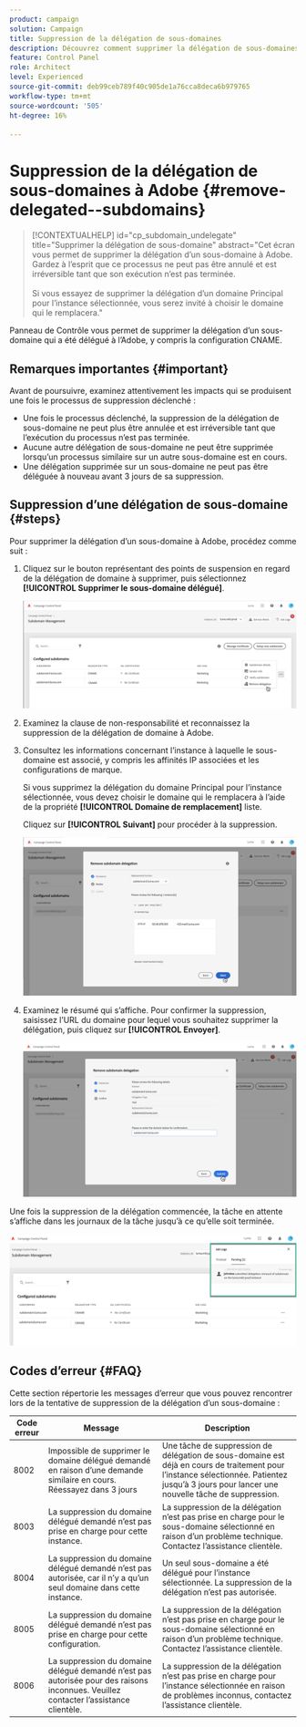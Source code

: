 ```yaml
---
product: campaign
solution: Campaign
title: Suppression de la délégation de sous-domaines
description: Découvrez comment supprimer la délégation de sous-domaines à Adobe.
feature: Control Panel
role: Architect
level: Experienced
source-git-commit: deb99ceb789f40c905de1a76cca8deca6b979765
workflow-type: tm+mt
source-wordcount: '505'
ht-degree: 16%

---
```


# Suppression de la délégation de sous-domaines à Adobe {#remove-delegated--subdomains}

>[!CONTEXTUALHELP]
>id="cp_subdomain_undelegate"
>title="Supprimer la délégation de sous-domaine"
>abstract="Cet écran vous permet de supprimer la délégation d’un sous-domaine à Adobe. Gardez à l’esprit que ce processus ne peut pas être annulé et est irréversible tant que son exécution n’est pas terminée.<br><br>Si vous essayez de supprimer la délégation d’un domaine Principal pour l’instance sélectionnée, vous serez invité à choisir le domaine qui le remplacera."

Panneau de Contrôle vous permet de supprimer la délégation d’un sous-domaine qui a été délégué à l’Adobe, y compris la configuration CNAME.

## Remarques importantes {#important}

Avant de poursuivre, examinez attentivement les impacts qui se produisent une fois le processus de suppression déclenché :

* Une fois le processus déclenché, la suppression de la délégation de sous-domaine ne peut plus être annulée et est irréversible tant que l’exécution du processus n’est pas terminée.
* Aucune autre délégation de sous-domaine ne peut être supprimée lorsqu’un processus similaire sur un autre sous-domaine est en cours.
* Une délégation supprimée sur un sous-domaine ne peut pas être déléguée à nouveau avant 3 jours de sa suppression.

## Suppression d’une délégation de sous-domaine {#steps}

Pour supprimer la délégation d’un sous-domaine à Adobe, procédez comme suit :

1. Cliquez sur le bouton représentant des points de suspension en regard de la délégation de domaine à supprimer, puis sélectionnez **[!UICONTROL Supprimer le sous-domaine délégué]**.

   ![](assets/undelegate-subdomain.png)

1. Examinez la clause de non-responsabilité et reconnaissez la suppression de la délégation de domaine à Adobe.

1. Consultez les informations concernant l’instance à laquelle le sous-domaine est associé, y compris les affinités IP associées et les configurations de marque.

   Si vous supprimez la délégation du domaine Principal pour l’instance sélectionnée, vous devez choisir le domaine qui le remplacera à l’aide de la propriété **[!UICONTROL Domaine de remplacement]** liste.

   Cliquez sur **[!UICONTROL Suivant]** pour procéder à la suppression.

   ![](assets/undelegate-subdomain-details.png)

1. Examinez le résumé qui s’affiche. Pour confirmer la suppression, saisissez l’URL du domaine pour lequel vous souhaitez supprimer la délégation, puis cliquez sur **[!UICONTROL Envoyer]**.

   ![](assets/undelegate-submit.png)

Une fois la suppression de la délégation commencée, la tâche en attente s’affiche dans les journaux de la tâche jusqu’à ce qu’elle soit terminée.

![](assets/undelegate-job.png)

## Codes d’erreur {#FAQ}

Cette section répertorie les messages d’erreur que vous pouvez rencontrer lors de la tentative de suppression de la délégation d’un sous-domaine :

| Code erreur | Message | Description |
|  ---  |  ---  |  ---  |
| 8002 | Impossible de supprimer le domaine délégué demandé en raison d’une demande similaire en cours. Réessayez dans 3 jours | Une tâche de suppression de délégation de sous-domaine est déjà en cours de traitement pour l’instance sélectionnée. Patientez jusqu’à 3 jours pour lancer une nouvelle tâche de suppression. |
| 8003 | La suppression du domaine délégué demandé n’est pas prise en charge pour cette instance. | La suppression de la délégation n’est pas prise en charge pour le sous-domaine sélectionné en raison d’un problème technique. Contactez l’assistance clientèle. |
| 8004 | La suppression du domaine délégué demandé n’est pas autorisée, car il n’y a qu’un seul domaine dans cette instance. | Un seul sous-domaine a été délégué pour l’instance sélectionnée. La suppression de la délégation n’est pas autorisée. |
| 8005 | La suppression du domaine délégué demandé n’est pas prise en charge pour cette configuration. | La suppression de la délégation n’est pas prise en charge pour le sous-domaine sélectionné en raison d’un problème technique. Contactez l’assistance clientèle. |
| 8006 | La suppression du domaine délégué demandé n’est pas autorisée pour des raisons inconnues. Veuillez contacter l’assistance clientèle. | La suppression de la délégation n’est pas prise en charge pour l’instance sélectionnée en raison de problèmes inconnus, contactez l’assistance clientèle. |
